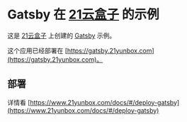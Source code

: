 # Gatsby 在 [21云盒子](https://www.21yunbox.com/) 的示例

这是 [21云盒子](http://www.21yunbox.com/) 上创建的 [Gatsby](https://www.gatsbyjs.org/) 示例。

这个应用已经部署在 [https://gatsby.21yunbox.com](https://gatsby.21yunbox.com)。

## 部署

详情看 [https://www.21yunbox.com/docs/#/deploy-gatsby](https://www.21yunbox.com/docs/#/deploy-gatsby)
